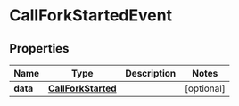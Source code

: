 

# CallForkStartedEvent


## Properties

| Name | Type | Description | Notes |
|------------ | ------------- | ------------- | -------------|
|**data** | [**CallForkStarted**](CallForkStarted.md) |  |  [optional] |



